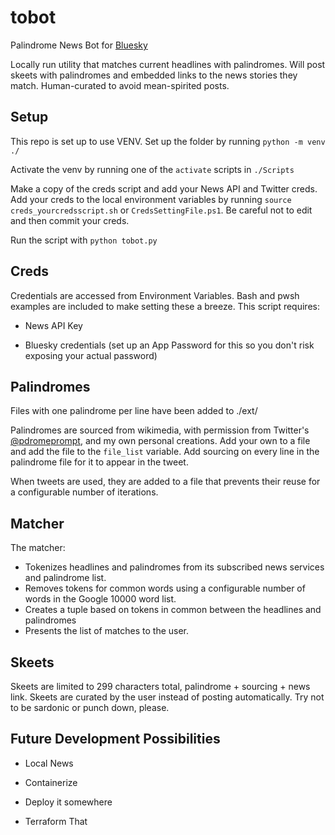 # tobot
Palindrome News Bot for [Bluesky](https://bsky.app/tobot)

Locally run utility that matches current headlines with palindromes.  Will post skeets with palindromes and embedded links to the news stories they match.  Human-curated to avoid mean-spirited posts.

## Setup

This repo is set up to use VENV.  Set up the folder by running `python -m venv ./`

Activate the venv by running one of the `activate` scripts in  `./Scripts`

Make a copy of the creds script and add your News API and Twitter creds.  Add your creds to the local environment variables by running `source creds_yourcredsscript.sh` or `CredsSettingFile.ps1`.  Be careful not to edit and then commit your creds.

Run the script with `python tobot.py`

## Creds

Credentials are accessed from Environment Variables.  Bash and pwsh examples are included to make setting these a breeze.  This script requires:

- News API Key

- Bluesky credentials (set up an App Password for this so you don't risk exposing your actual password)

## Palindromes

Files with one palindrome per line have been added to ./ext/

Palindromes are sourced from wikimedia, with permission from Twitter's [@pdromeprompt](https://twitter.com/pdromeprompt), and my own personal creations.  Add your own to a file and add the file to the `file_list` variable.  Add sourcing on every line in the palindrome file for it to appear in the tweet.

When tweets are used, they are added to a file that prevents their reuse for a configurable number of iterations.

## Matcher

The matcher:
- Tokenizes headlines and palindromes from its subscribed news services and palindrome list.
- Removes tokens for common words using a configurable number of words in the Google 10000 word list.
- Creates a tuple based on tokens in common between the headlines and palindromes
- Presents the list of matches to the user.

## Skeets

Skeets are limited to 299 characters total, palindrome + sourcing + news link.  Skeets are curated by the user instead of posting automatically.  Try not to be sardonic or punch down, please.

## Future Development Possibilities

- Local News

- Containerize

- Deploy it somewhere

- Terraform That